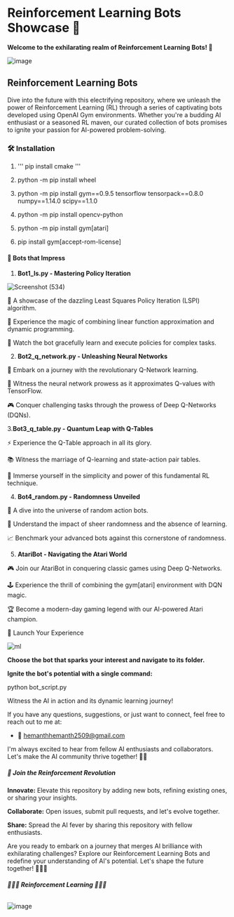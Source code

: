 # **Reinforcement Learning Bots Showcase 🤖**

**Welcome to the exhilarating realm of Reinforcement Learning Bots! 🚀**

![image](https://github.com/AkuratiHemanth/Gym/assets/129819031/8d900e89-d829-46bd-aef8-14977207850a)

## **Reinforcement Learning Bots**

Dive into the future with this electrifying repository, where we unleash the power of Reinforcement Learning (RL) through a series of captivating bots developed using OpenAI Gym environments. Whether you're a budding AI enthusiast or a seasoned RL maven, our curated collection of bots promises to ignite your passion for AI-powered problem-solving.

### **🛠️ Installation**

1. ''' pip install cmake '''

2. python -m pip install wheel

3. python -m pip install gym==0.9.5 tensorflow tensorpack==0.8.0 numpy==1.14.0 scipy==1.1.0 

4. python -m pip install opencv-python

5. python -m pip install gym[atari]

6. pip install gym[accept-rom-license]


#### **🤖 Bots that Impress**

1. **Bot1_ls.py - Mastering Policy Iteration**
   
 ![Screenshot (534)](https://github.com/AkuratiHemanth/Gym/assets/129819031/cdf07c8b-e48f-44e7-9dcb-d38a1a7ed309)

🌟 A showcase of the dazzling Least Squares Policy Iteration (LSPI) algorithm.

🧠 Experience the magic of combining linear function approximation and dynamic programming.

🎯 Watch the bot gracefully learn and execute policies for complex tasks.



2. **Bot2_q_network.py - Unleashing Neural Networks**
   
🚀 Embark on a journey with the revolutionary Q-Network learning.

🤖 Witness the neural network prowess as it approximates Q-values with TensorFlow.

🎮 Conquer challenging tasks through the prowess of Deep Q-Networks (DQNs).




3.**Bot3_q_table.py - Quantum Leap with Q-Tables**

⚡️ Experience the Q-Table approach in all its glory.

📚 Witness the marriage of Q-learning and state-action pair tables.

🧠 Immerse yourself in the simplicity and power of this fundamental RL technique.




4. **Bot4_random.py - Randomness Unveiled**
   
🎲 A dive into the universe of random action bots.

🌌 Understand the impact of sheer randomness and the absence of learning.

📈 Benchmark your advanced bots against this cornerstone of randomness.




5. **AtariBot - Navigating the Atari World**
 
🎮 Join our AtariBot in conquering classic games using Deep Q-Networks.

🕹 Experience the thrill of combining the gym[atari] environment with DQN magic.

🏆 Become a modern-day gaming legend with our AI-powered Atari champion.

🚀 Launch Your Experience

![ml](https://github.com/AkuratiHemanth/Gym/assets/129819031/ae991415-73c0-4b3e-abc2-45181a9f85d9)


**Choose the bot that sparks your interest and navigate to its folder.**


**Ignite the bot's potential with a single command:**

python bot_script.py


Witness the AI in action and its dynamic learning journey!


If you have any questions, suggestions, or just want to connect, feel free to reach out to me at:
- 📧 hemanthhemanth2509@gmail.com

I'm always excited to hear from fellow AI enthusiasts and collaborators. Let's make the AI community thrive together! 🤖💬


##### **👥 Join the Reinforcement Revolution**

**Innovate:** Elevate this repository by adding new bots, refining existing ones, or sharing your insights.

**Collaborate:** Open issues, submit pull requests, and let's evolve together.

**Share:** Spread the AI fever by sharing this repository with fellow enthusiasts.

Are you ready to embark on a journey that merges AI brilliance with exhilarating challenges? 
Explore our Reinforcement Learning Bots and redefine your understanding of AI's potential. Let's shape the future together! 🌌🤖🚀

###### **🌌🤖🚀 Reinforcement Learning 🌌🤖🚀**

![image](https://github.com/AkuratiHemanth/Gym/assets/129819031/8d900e89-d829-46bd-aef8-14977207850a)
